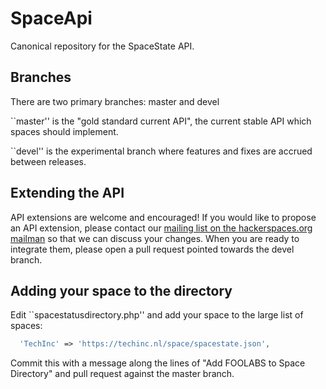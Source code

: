 SpaceApi
========

Canonical repository for the SpaceState API.

Branches
--------

There are two primary branches: master and devel

``master'' is the "gold standard current API", the current stable API which spaces
should implement.

``devel'' is the experimental branch where features and fixes are accrued
between releases.

Extending the API
-----------------

API extensions are welcome and encouraged! If you would like to propose an API
extension, please contact our [mailing list on the hackerspaces.org
mailman](http://lists.hackerspaces.org/mailman/listinfo/spaceapi-devel) so
that we can discuss your changes. When you are ready to integrate them, please
open a pull request pointed towards the devel branch.

Adding your space to the directory
----------------------------------

Edit ``spacestatusdirectory.php'' and add your space to the large list of spaces:

```php
  'TechInc' => 'https://techinc.nl/space/spacestate.json',
```

Commit this with a message along the lines of "Add FOOLABS to Space Directory"
and pull request against the master branch.

